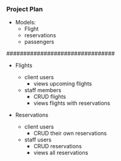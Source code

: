 ### Project Plan

- Models:
    - Flight
    - reservations
    - passengers

################################

- Flights
    - client users
        - views upcoming flights
    - staff members
        - CRUD flights
        - views flights with reservations
    
- Reservations
    - client users
        - CRUD their own reservations 
    - staff users
        - CRUD reservations
        - views all reservations